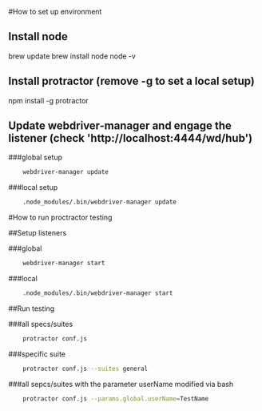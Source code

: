 #How to set up environment

## Install node
brew update
brew install node
node -v

## Install protractor (remove -g to set a local setup)
npm install -g protractor

## Update webdriver-manager and engage the listener (check 'http://localhost:4444/wd/hub')

###global setup
~~~bash
    webdriver-manager update
~~~

###local setup
~~~bash
    .node_modules/.bin/webdriver-manager update
~~~

#How to run proctractor testing

##Setup listeners

###global
~~~bash
    webdriver-manager start
~~~

###local
~~~bash
    .node_modules/.bin/webdriver-manager start
~~~

##Run testing 

###all specs/suites
~~~bash
    protractor conf.js
~~~

###specific suite
~~~bash
    protractor conf.js --suites general
~~~

###all sepcs/suites with the parameter userName modified via bash
~~~bash
    protractor conf.js --params.global.userName=TestName
~~~
